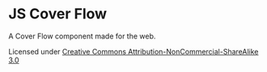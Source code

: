 # JS Cover Flow

A Cover Flow component made for the web.

Licensed under [Creative Commons Attribution-NonCommercial-ShareAlike 3.0](http://creativecommons.org/licenses/by-nc-sa/3.0/)